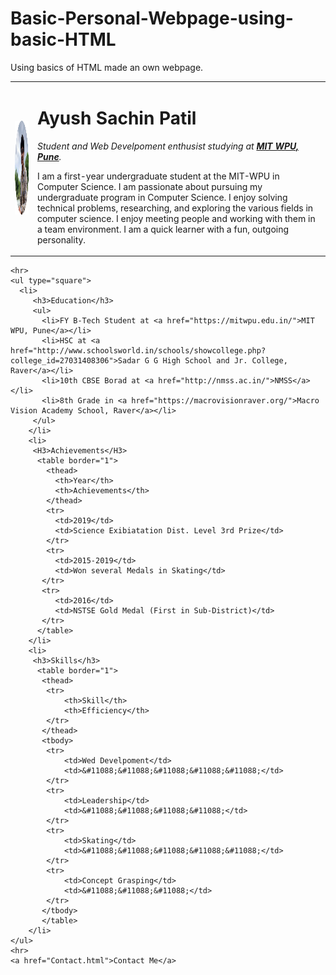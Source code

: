 # Basic-Personal-Webpage-using-basic-HTML
Using basics of HTML made an own webpage. 
<!DOCTYPE html>
<html lang="en">
<head>
    <meta charset="UTF-8">
    <meta http-equiv="X-UA-Compatible" content="IE=edge">
    <meta name="viewport" content="width=device-width, initial-scale=1.0">
    <title>Ayush Patil</title>
</head>
<body>
    <table cellspacing="20">
        <tr>
            <td><img src="ayush.jpg" height="150" width="150"></td>
            <td><h1>Ayush Sachin Patil</h1>
                <p>
                <em>Student and Web Develpoment enthusist studying at<strong> <a href="https://mitwpu.edu.in/">MIT WPU, Pune</a></strong>.</em>
                </p>
                <p>
                I am a first-year undergraduate student at the MIT-WPU in Computer Science. I am passionate about pursuing my undergraduate program in Computer Science. I enjoy solving technical problems, researching, and exploring the various fields in computer science. I enjoy meeting people and working with them in a team environment. I am a quick learner with a fun, outgoing personality.
                </p></td>
        </tr>
    </table>
    
    
    <hr>
    <ul type="square">
      <li>
         <h3>Education</h3>
         <ul>
           <li>FY B-Tech Student at <a href="https://mitwpu.edu.in/">MIT WPU, Pune</a></li>
           <li>HSC at <a href="http://www.schoolsworld.in/schools/showcollege.php?college_id=27031408306">Sadar G G High School and Jr. College, Raver</a></li>
           <li>10th CBSE Borad at <a href="http://nmss.ac.in/">NMSS</a></li>
           <li>8th Grade in <a href="https://macrovisionraver.org/">Macro Vision Academy School, Raver</a></li>
         </ul>
        </li>
        <li>
         <H3>Achievements</H3>
          <table border="1">
            <thead>
              <th>Year</th>
              <th>Achievements</th>
            </thead>
            <tr>
              <td>2019</td>
              <td>Science Exibiatation Dist. Level 3rd Prize</td>
            </tr>
            <tr>
              <td>2015-2019</td>
              <td>Won several Medals in Skating</td>
           </tr>
           <tr>
              <td>2016</td>
              <td>NSTSE Gold Medal (First in Sub-District)</td>
           </tr>
          </table>
        </li>
        <li>
         <h3>Skills</h3>
          <table border="1">
           <thead>
            <tr>
                <th>Skill</th>
                <th>Efficiency</th>
            </tr>
           </thead>
           <tbody>
            <tr>
                <td>Wed Develpoment</td>
                <td>&#11088;&#11088;&#11088;&#11088;&#11088;</td>
            </tr>
            <tr>
                <td>Leadership</td>
                <td>&#11088;&#11088;&#11088;&#11088;</td>
            </tr>
            <tr>
                <td>Skating</td>
                <td>&#11088;&#11088;&#11088;&#11088;&#11088;</td>
            </tr>
            <tr>
                <td>Concept Grasping</td>
                <td>&#11088;&#11088;&#11088;</td>
            </tr>
           </tbody>
           </table>
        </li>
    </ul>
    <hr>
    <a href="Contact.html">Contact Me</a>
</body>
</html>
